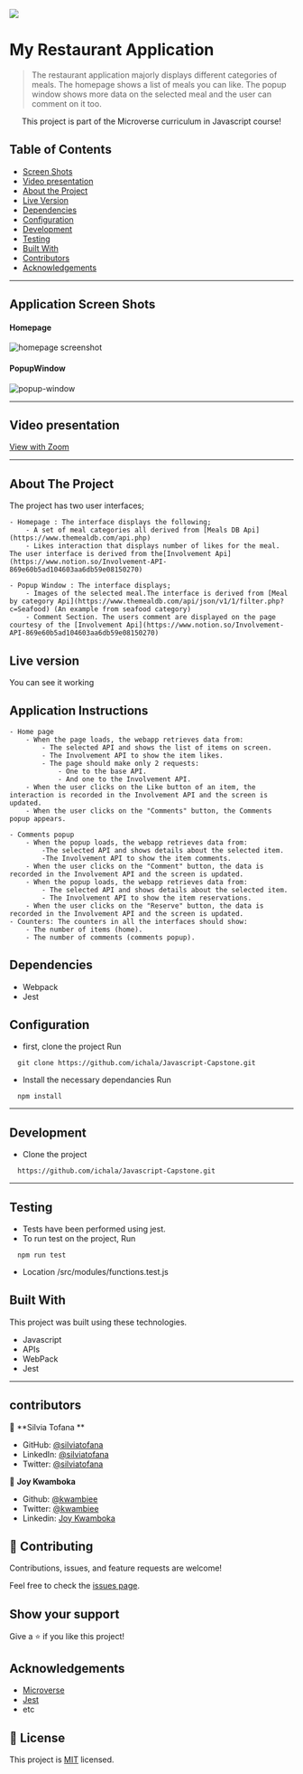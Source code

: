 ![](https://img.shields.io/badge/Microverse-blueviolet)

# My Restaurant Application

> The restaurant application majorly displays different categories of meals. The homepage shows a list of meals you can like. The popup window shows more data on the selected meal and the user can comment on it too.

<p align="center">
    This project is part of the Microverse curriculum in Javascript course!
</p>

<!-- TABLE OF CONTENTS -->

## Table of Contents

- [Screen Shots](#application-screen-shots)
- [Video presentation](#video-presentation)
- [About the Project](#about-the-project)
- [Live Version](#live-version)
- [Dependencies](#dependencies)
- [Configuration](#configuration)
- [Development](#development)
- [Testing](#testing)
- [Built With](#built-with)
- [Contributors](#contributors)
- [Acknowledgements](#acknowledgements)

<hr />

## Application Screen Shots

#### Homepage

![homepage screenshot](./src/assets/homepage.png)

#### PopupWindow

![popup-window](./src/assets/popup.png)

<hr />

## Video presentation

[View with Zoom]()

<hr />

## About The Project

The project has two user interfaces;

    - Homepage : The interface displays the following;
        - A set of meal categories all derived from [Meals DB Api](https://www.themealdb.com/api.php)
        - Likes interaction that displays number of likes for the meal. The user interface is derived from the[Involvement Api](https://www.notion.so/Involvement-API-869e60b5ad104603aa6db59e08150270)

    - Popup Window : The interface displays;
        - Images of the selected meal.The interface is derived from [Meal by category Api](https://www.themealdb.com/api/json/v1/1/filter.php?c=Seafood) (An example from seafood category)
        - Comment Section. The users comment are displayed on the page courtesy of the [Involvement Api](https://www.notion.so/Involvement-API-869e60b5ad104603aa6db59e08150270)

<!-- ABOUT THE PROJECT -->

## Live version

You can see it working

## Application Instructions

    - Home page
        - When the page loads, the webapp retrieves data from:
            - The selected API and shows the list of items on screen.
            - The Involvement API to show the item likes.
            - The page should make only 2 requests:
                - One to the base API.
                - And one to the Involvement API.
        - When the user clicks on the Like button of an item, the interaction is recorded in the Involvement API and the screen is updated.
        - When the user clicks on the "Comments" button, the Comments popup appears.

    - Comments popup
        - When the popup loads, the webapp retrieves data from:
            -The selected API and shows details about the selected item.
            -The Involvement API to show the item comments.
        - When the user clicks on the "Comment" button, the data is recorded in the Involvement API and the screen is updated.
        - When the popup loads, the webapp retrieves data from:
            - The selected API and shows details about the selected item.
            - The Involvement API to show the item reservations.
        - When the user clicks on the "Reserve" button, the data is recorded in the Involvement API and the screen is updated.
    - Counters: The counters in all the interfaces should show:
        - The number of items (home).
        - The number of comments (comments popup).

## Dependencies

- Webpack
- Jest

## Configuration

- first, clone the project
  Run

```
  git clone https://github.com/ichala/Javascript-Capstone.git
```

- Install the necessary dependancies
  Run

```
  npm install
```

<hr/>

## Development

- Clone the project

```
  https://github.com/ichala/Javascript-Capstone.git
```

<hr/>

## Testing

- Tests have been performed using jest.
- To run test on the project,
  Run

```
  npm run test
```

- Location /src/modules/functions.test.js

## Built With

This project was built using these technologies.

- Javascript
- APIs
- WebPack
- Jest

<hr/>

<!-- CONTACT -->

## contributors

👤 **Silvia Tofana **

- GitHub: [@silviatofana](https://github.com/silviatofana)
- LinkedIn: [@silviatofana](www.linkedin.com/in/silvia-tofana-10b852186)
- Twitter: [@silviatofana](https://twitter.com/SilviaTofana)

👤 **Joy Kwamboka**

- Github: [@kwambiee](https://github.com/kwambiee)
- Twitter: [@kwambiee](https://twitter.com/kwambiee)
- Linkedin: [Joy Kwamboka](https://www.linkedin.com/in/joy-kwamboka)

## 🤝 Contributing

Contributions, issues, and feature requests are welcome!

Feel free to check the [issues page](https://github.com/ichala/Javascript-Capstone/issues).

## Show your support

Give a ⭐️ if you like this project!

## Acknowledgements

- [Microverse](https://www.microverse.org/)
- [Jest](https://jestjs.io/docs/getting-started)
- etc

## 📝 License

This project is [MIT](./MIT.md) licensed.
